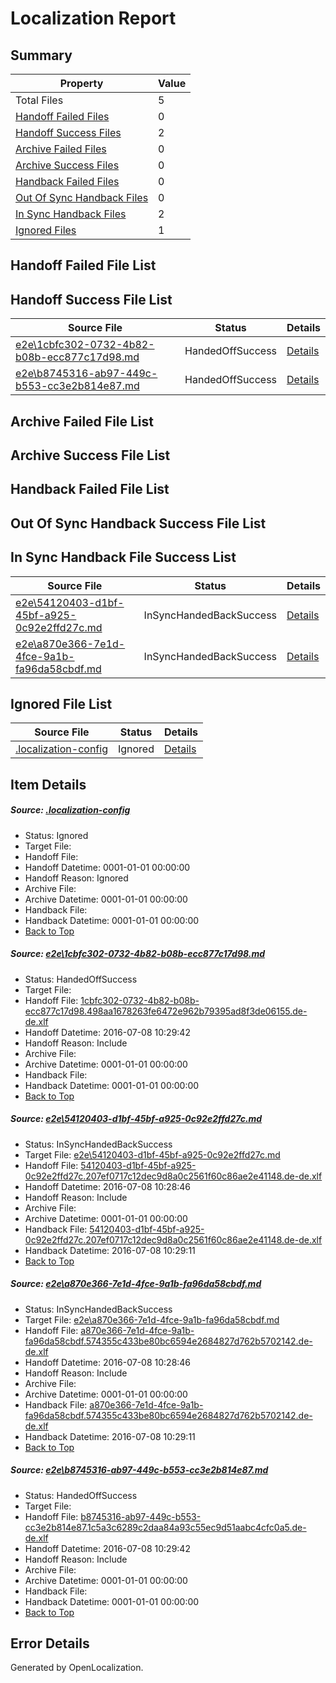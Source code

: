 # <a name='report-top'></a> Localization Report

## Summary
 Property | Value 
 -------- | ----- 
 Total Files | 5
[ Handoff Failed Files ](#handoff-failed-list)| 0
[ Handoff Success Files ](#handoff-success-list)| 2
[ Archive Failed Files ](#archive-failed-list)| 0
[ Archive Success Files ](#archive-success-list)| 0
[ Handback Failed Files ](#handback-failed-list)| 0
[ Out Of Sync Handback Files ](#outofsync-handback-success-list)| 0
[ In Sync Handback Files ](#insync-handback-success-list)| 2
[ Ignored Files ](#ignored-list)| 1

## <a name='handoff-failed-list'></a> Handoff Failed File List

## <a name='handoff-success-list'></a> Handoff Success File List
 Source File | Status | Details 
 ----------- | ------ | ------- 
 [e2e\1cbfc302-0732-4b82-b08b-ecc877c17d98.md](https://github.com/OpenLocalizationTestOrg/oltest/blob/3054457aa2b956258e86610f8cf21d6d413b1d89/e2e/1cbfc302-0732-4b82-b08b-ecc877c17d98.md) | HandedOffSuccess | [Details](#33d53ad8eb58ba374087db333000a86b875a74931)
 [e2e\b8745316-ab97-449c-b553-cc3e2b814e87.md](https://github.com/OpenLocalizationTestOrg/oltest/blob/3054457aa2b956258e86610f8cf21d6d413b1d89/e2e/b8745316-ab97-449c-b553-cc3e2b814e87.md) | HandedOffSuccess | [Details](#d8cce844228e8bc4e034eb55ddd3e2f21d05658a4)

## <a name='archive-failed-list'></a> Archive Failed File List

## <a name='archive-success-list'></a> Archive Success File List

## <a name='handback-failed-list'></a> Handback Failed File List

## <a name='outofsync-handback-success-list'></a> Out Of Sync Handback Success File List

## <a name='insync-handback-success-list'></a> In Sync Handback File Success List
 Source File | Status | Details 
 ----------- | ------ | ------- 
 [e2e\54120403-d1bf-45bf-a925-0c92e2ffd27c.md](https://github.com/OpenLocalizationTestOrg/oltest/blob/1c0bc0b7cf97fd8ad0a6dabb462f3c01796437eb/e2e/54120403-d1bf-45bf-a925-0c92e2ffd27c.md) | InSyncHandedBackSuccess | [Details](#364ba981a886486aeacfcac23bcbfb17e568a6b32)
 [e2e\a870e366-7e1d-4fce-9a1b-fa96da58cbdf.md](https://github.com/OpenLocalizationTestOrg/oltest/blob/1c0bc0b7cf97fd8ad0a6dabb462f3c01796437eb/e2e/a870e366-7e1d-4fce-9a1b-fa96da58cbdf.md) | InSyncHandedBackSuccess | [Details](#6e26ff7ed9b3daecbfed8f5d2dbb27a06d97d0953)

## <a name='ignored-list'></a> Ignored File List
 Source File | Status | Details 
 ----------- | ------ | ------- 
 [.localization-config](https://github.com/OpenLocalizationTestOrg/oltest/blob/3054457aa2b956258e86610f8cf21d6d413b1d89/.localization-config) | Ignored | [Details](#3d4f252ac210baf56311d7e97dcc2db10974dbd20)

## Item Details
##### <a name='3d4f252ac210baf56311d7e97dcc2db10974dbd20'></a> Source: [.localization-config](https://github.com/OpenLocalizationTestOrg/oltest/blob/3054457aa2b956258e86610f8cf21d6d413b1d89/.localization-config)
* Status: Ignored
* Target File: 
* Handoff File: 
* Handoff Datetime: 0001-01-01 00:00:00
* Handoff Reason: Ignored
* Archive File: 
* Archive Datetime: 0001-01-01 00:00:00
* Handback File: 
* Handback Datetime: 0001-01-01 00:00:00
* [Back to Top](#report-top)

##### <a name='33d53ad8eb58ba374087db333000a86b875a74931'></a> Source: [e2e\1cbfc302-0732-4b82-b08b-ecc877c17d98.md](https://github.com/OpenLocalizationTestOrg/oltest/blob/3054457aa2b956258e86610f8cf21d6d413b1d89/e2e/1cbfc302-0732-4b82-b08b-ecc877c17d98.md)
* Status: HandedOffSuccess
* Target File: 
* Handoff File: [1cbfc302-0732-4b82-b08b-ecc877c17d98.498aa1678263fe6472e962b79395ad8f3de06155.de-de.xlf](https://github.com/OpenLocalizationTestOrg/olhandoff-e2e/blob/2af2ce452e717b108028052a6afd86b7dbcbe137/ol-handoff/OpenLocalizationTestOrg/oltest-dede-fly/ci/ht/1cbfc302-0732-4b82-b08b-ecc877c17d98.498aa1678263fe6472e962b79395ad8f3de06155.de-de.xlf)
* Handoff Datetime: 2016-07-08 10:29:42
* Handoff Reason: Include
* Archive File: 
* Archive Datetime: 0001-01-01 00:00:00
* Handback File: 
* Handback Datetime: 0001-01-01 00:00:00
* [Back to Top](#report-top)

##### <a name='364ba981a886486aeacfcac23bcbfb17e568a6b32'></a> Source: [e2e\54120403-d1bf-45bf-a925-0c92e2ffd27c.md](https://github.com/OpenLocalizationTestOrg/oltest/blob/1c0bc0b7cf97fd8ad0a6dabb462f3c01796437eb/e2e/54120403-d1bf-45bf-a925-0c92e2ffd27c.md)
* Status: InSyncHandedBackSuccess
* Target File: [e2e\54120403-d1bf-45bf-a925-0c92e2ffd27c.md](https://github.com/OpenLocalizationTestOrg/oltest-dede-fly/blob/a3cbe309569d38d8663d9731e94930eb430bfdbd/e2e/54120403-d1bf-45bf-a925-0c92e2ffd27c.md)
* Handoff File: [54120403-d1bf-45bf-a925-0c92e2ffd27c.207ef0717c12dec9d8a0c2561f60c86ae2e41148.de-de.xlf](https://github.com/OpenLocalizationTestOrg/olhandoff-e2e/blob/ab820709b0f74de871c0243afad01c7ed8a8a4fc/ol-handoff/OpenLocalizationTestOrg/oltest-dede-fly/ci/high/54120403-d1bf-45bf-a925-0c92e2ffd27c.207ef0717c12dec9d8a0c2561f60c86ae2e41148.de-de.xlf)
* Handoff Datetime: 2016-07-08 10:28:46
* Handoff Reason: Include
* Archive File: 
* Archive Datetime: 0001-01-01 00:00:00
* Handback File: [54120403-d1bf-45bf-a925-0c92e2ffd27c.207ef0717c12dec9d8a0c2561f60c86ae2e41148.de-de.xlf](https://github.com/OpenLocalizationTestOrg/olhandback-e2e/blob/50067c5c82ba8b458eb36332f3de3c58c0f772a5/ol-handback/OpenLocalizationTestOrg/oltest-dede-fly/ci/high/54120403-d1bf-45bf-a925-0c92e2ffd27c.207ef0717c12dec9d8a0c2561f60c86ae2e41148.de-de.xlf)
* Handback Datetime: 2016-07-08 10:29:11
* [Back to Top](#report-top)

##### <a name='6e26ff7ed9b3daecbfed8f5d2dbb27a06d97d0953'></a> Source: [e2e\a870e366-7e1d-4fce-9a1b-fa96da58cbdf.md](https://github.com/OpenLocalizationTestOrg/oltest/blob/1c0bc0b7cf97fd8ad0a6dabb462f3c01796437eb/e2e/a870e366-7e1d-4fce-9a1b-fa96da58cbdf.md)
* Status: InSyncHandedBackSuccess
* Target File: [e2e\a870e366-7e1d-4fce-9a1b-fa96da58cbdf.md](https://github.com/OpenLocalizationTestOrg/oltest-dede-fly/blob/a3cbe309569d38d8663d9731e94930eb430bfdbd/e2e/a870e366-7e1d-4fce-9a1b-fa96da58cbdf.md)
* Handoff File: [a870e366-7e1d-4fce-9a1b-fa96da58cbdf.574355c433be80bc6594e2684827d762b5702142.de-de.xlf](https://github.com/OpenLocalizationTestOrg/olhandoff-e2e/blob/ab820709b0f74de871c0243afad01c7ed8a8a4fc/ol-handoff/OpenLocalizationTestOrg/oltest-dede-fly/ci/high/a870e366-7e1d-4fce-9a1b-fa96da58cbdf.574355c433be80bc6594e2684827d762b5702142.de-de.xlf)
* Handoff Datetime: 2016-07-08 10:28:46
* Handoff Reason: Include
* Archive File: 
* Archive Datetime: 0001-01-01 00:00:00
* Handback File: [a870e366-7e1d-4fce-9a1b-fa96da58cbdf.574355c433be80bc6594e2684827d762b5702142.de-de.xlf](https://github.com/OpenLocalizationTestOrg/olhandback-e2e/blob/50067c5c82ba8b458eb36332f3de3c58c0f772a5/ol-handback/OpenLocalizationTestOrg/oltest-dede-fly/ci/high/a870e366-7e1d-4fce-9a1b-fa96da58cbdf.574355c433be80bc6594e2684827d762b5702142.de-de.xlf)
* Handback Datetime: 2016-07-08 10:29:11
* [Back to Top](#report-top)

##### <a name='d8cce844228e8bc4e034eb55ddd3e2f21d05658a4'></a> Source: [e2e\b8745316-ab97-449c-b553-cc3e2b814e87.md](https://github.com/OpenLocalizationTestOrg/oltest/blob/3054457aa2b956258e86610f8cf21d6d413b1d89/e2e/b8745316-ab97-449c-b553-cc3e2b814e87.md)
* Status: HandedOffSuccess
* Target File: 
* Handoff File: [b8745316-ab97-449c-b553-cc3e2b814e87.1c5a3c6289c2daa84a93c55ec9d51aabc4cfc0a5.de-de.xlf](https://github.com/OpenLocalizationTestOrg/olhandoff-e2e/blob/2af2ce452e717b108028052a6afd86b7dbcbe137/ol-handoff/OpenLocalizationTestOrg/oltest-dede-fly/ci/ht/b8745316-ab97-449c-b553-cc3e2b814e87.1c5a3c6289c2daa84a93c55ec9d51aabc4cfc0a5.de-de.xlf)
* Handoff Datetime: 2016-07-08 10:29:42
* Handoff Reason: Include
* Archive File: 
* Archive Datetime: 0001-01-01 00:00:00
* Handback File: 
* Handback Datetime: 0001-01-01 00:00:00
* [Back to Top](#report-top)


## Error Details

Generated by OpenLocalization.
